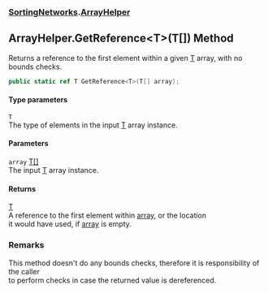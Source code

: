 ### [SortingNetworks](./SortingNetworks.md 'SortingNetworks').[ArrayHelper](./SortingNetworks-ArrayHelper.md 'SortingNetworks.ArrayHelper')
## ArrayHelper.GetReference&lt;T&gt;(T[]) Method
Returns a reference to the first element within a given [T](#SortingNetworks-ArrayHelper-GetReference-T-(T--)-T 'SortingNetworks.ArrayHelper.GetReference&lt;T&gt;(T[]).T') array, with no bounds checks.  
```csharp
public static ref T GetReference<T>(T[] array);
```
#### Type parameters
<a name='SortingNetworks-ArrayHelper-GetReference-T-(T--)-T'></a>
`T`  
The type of elements in the input [T](#SortingNetworks-ArrayHelper-GetReference-T-(T--)-T 'SortingNetworks.ArrayHelper.GetReference&lt;T&gt;(T[]).T') array instance.  
  
#### Parameters
<a name='SortingNetworks-ArrayHelper-GetReference-T-(T--)-array'></a>
`array` [T](#SortingNetworks-ArrayHelper-GetReference-T-(T--)-T 'SortingNetworks.ArrayHelper.GetReference&lt;T&gt;(T[]).T')[[]](https://docs.microsoft.com/en-us/dotnet/api/System.Array 'System.Array')  
The input [T](#SortingNetworks-ArrayHelper-GetReference-T-(T--)-T 'SortingNetworks.ArrayHelper.GetReference&lt;T&gt;(T[]).T') array instance.  
  
#### Returns
[T](#SortingNetworks-ArrayHelper-GetReference-T-(T--)-T 'SortingNetworks.ArrayHelper.GetReference&lt;T&gt;(T[]).T')  
A reference to the first element within [array](#SortingNetworks-ArrayHelper-GetReference-T-(T--)-array 'SortingNetworks.ArrayHelper.GetReference&lt;T&gt;(T[]).array'), or the location  
            it would have used, if [array](#SortingNetworks-ArrayHelper-GetReference-T-(T--)-array 'SortingNetworks.ArrayHelper.GetReference&lt;T&gt;(T[]).array') is empty.  
### Remarks
This method doesn't do any bounds checks, therefore it is responsibility of the caller  
to perform checks in case the returned value is dereferenced.  
